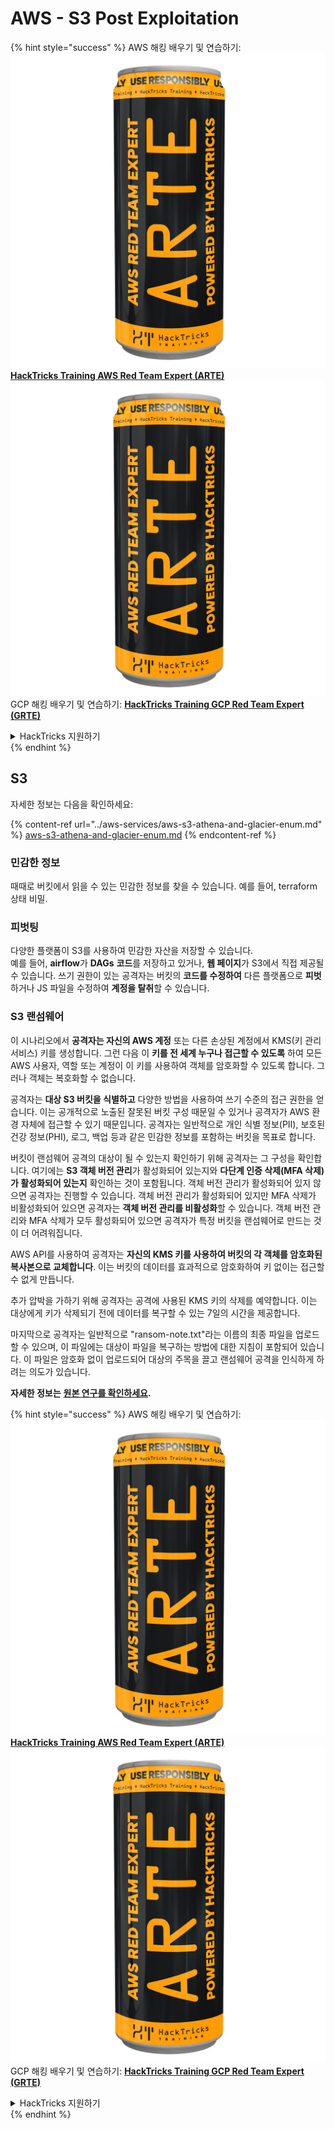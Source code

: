 # AWS - S3 Post Exploitation

{% hint style="success" %}
AWS 해킹 배우기 및 연습하기:<img src="../../../.gitbook/assets/image (1) (1) (1).png" alt="" data-size="line">[**HackTricks Training AWS Red Team Expert (ARTE)**](https://training.hacktricks.xyz/courses/arte)<img src="../../../.gitbook/assets/image (1) (1) (1).png" alt="" data-size="line">\
GCP 해킹 배우기 및 연습하기: <img src="../../../.gitbook/assets/image (2).png" alt="" data-size="line">[**HackTricks Training GCP Red Team Expert (GRTE)**<img src="../../../.gitbook/assets/image (2).png" alt="" data-size="line">](https://training.hacktricks.xyz/courses/grte)

<details>

<summary>HackTricks 지원하기</summary>

* [**구독 계획**](https://github.com/sponsors/carlospolop) 확인하기!
* **💬 [**Discord 그룹**](https://discord.gg/hRep4RUj7f) 또는 [**텔레그램 그룹**](https://t.me/peass)에 참여하거나 **Twitter** 🐦 [**@hacktricks\_live**](https://twitter.com/hacktricks_live)**를 팔로우하세요.**
* **[**HackTricks**](https://github.com/carlospolop/hacktricks) 및 [**HackTricks Cloud**](https://github.com/carlospolop/hacktricks-cloud) 깃허브 리포지토리에 PR을 제출하여 해킹 트릭을 공유하세요.**

</details>
{% endhint %}

## S3

자세한 정보는 다음을 확인하세요:

{% content-ref url="../aws-services/aws-s3-athena-and-glacier-enum.md" %}
[aws-s3-athena-and-glacier-enum.md](../aws-services/aws-s3-athena-and-glacier-enum.md)
{% endcontent-ref %}

### 민감한 정보

때때로 버킷에서 읽을 수 있는 민감한 정보를 찾을 수 있습니다. 예를 들어, terraform 상태 비밀.

### 피벗팅

다양한 플랫폼이 S3를 사용하여 민감한 자산을 저장할 수 있습니다.\
예를 들어, **airflow**가 **DAGs** **코드**를 저장하고 있거나, **웹 페이지**가 S3에서 직접 제공될 수 있습니다. 쓰기 권한이 있는 공격자는 버킷의 **코드를 수정하여** 다른 플랫폼으로 **피벗**하거나 JS 파일을 수정하여 **계정을 탈취**할 수 있습니다.

### S3 랜섬웨어

이 시나리오에서 **공격자는 자신의 AWS 계정** 또는 다른 손상된 계정에서 KMS(키 관리 서비스) 키를 생성합니다. 그런 다음 이 **키를 전 세계 누구나 접근할 수 있도록** 하여 모든 AWS 사용자, 역할 또는 계정이 이 키를 사용하여 객체를 암호화할 수 있도록 합니다. 그러나 객체는 복호화할 수 없습니다.

공격자는 **대상 S3 버킷을 식별하고** 다양한 방법을 사용하여 쓰기 수준의 접근 권한을 얻습니다. 이는 공개적으로 노출된 잘못된 버킷 구성 때문일 수 있거나 공격자가 AWS 환경 자체에 접근할 수 있기 때문입니다. 공격자는 일반적으로 개인 식별 정보(PII), 보호된 건강 정보(PHI), 로그, 백업 등과 같은 민감한 정보를 포함하는 버킷을 목표로 합니다.

버킷이 랜섬웨어 공격의 대상이 될 수 있는지 확인하기 위해 공격자는 그 구성을 확인합니다. 여기에는 **S3 객체 버전 관리**가 활성화되어 있는지와 **다단계 인증 삭제(MFA 삭제)가 활성화되어 있는지** 확인하는 것이 포함됩니다. 객체 버전 관리가 활성화되어 있지 않으면 공격자는 진행할 수 있습니다. 객체 버전 관리가 활성화되어 있지만 MFA 삭제가 비활성화되어 있으면 공격자는 **객체 버전 관리를 비활성화**할 수 있습니다. 객체 버전 관리와 MFA 삭제가 모두 활성화되어 있으면 공격자가 특정 버킷을 랜섬웨어로 만드는 것이 더 어려워집니다.

AWS API를 사용하여 공격자는 **자신의 KMS 키를 사용하여 버킷의 각 객체를 암호화된 복사본으로 교체합니다**. 이는 버킷의 데이터를 효과적으로 암호화하여 키 없이는 접근할 수 없게 만듭니다.

추가 압박을 가하기 위해 공격자는 공격에 사용된 KMS 키의 삭제를 예약합니다. 이는 대상에게 키가 삭제되기 전에 데이터를 복구할 수 있는 7일의 시간을 제공합니다.

마지막으로 공격자는 일반적으로 "ransom-note.txt"라는 이름의 최종 파일을 업로드할 수 있으며, 이 파일에는 대상이 파일을 복구하는 방법에 대한 지침이 포함되어 있습니다. 이 파일은 암호화 없이 업로드되어 대상의 주목을 끌고 랜섬웨어 공격을 인식하게 하려는 의도가 있습니다.

**자세한 정보는** [**원본 연구를 확인하세요**](https://rhinosecuritylabs.com/aws/s3-ransomware-part-1-attack-vector/)**.**

{% hint style="success" %}
AWS 해킹 배우기 및 연습하기:<img src="../../../.gitbook/assets/image (1) (1) (1).png" alt="" data-size="line">[**HackTricks Training AWS Red Team Expert (ARTE)**](https://training.hacktricks.xyz/courses/arte)<img src="../../../.gitbook/assets/image (1) (1) (1).png" alt="" data-size="line">\
GCP 해킹 배우기 및 연습하기: <img src="../../../.gitbook/assets/image (2).png" alt="" data-size="line">[**HackTricks Training GCP Red Team Expert (GRTE)**<img src="../../../.gitbook/assets/image (2).png" alt="" data-size="line">](https://training.hacktricks.xyz/courses/grte)

<details>

<summary>HackTricks 지원하기</summary>

* [**구독 계획**](https://github.com/sponsors/carlospolop) 확인하기!
* **💬 [**Discord 그룹**](https://discord.gg/hRep4RUj7f) 또는 [**텔레그램 그룹**](https://t.me/peass)에 참여하거나 **Twitter** 🐦 [**@hacktricks\_live**](https://twitter.com/hacktricks_live)**를 팔로우하세요.**
* **[**HackTricks**](https://github.com/carlospolop/hacktricks) 및 [**HackTricks Cloud**](https://github.com/carlospolop/hacktricks-cloud) 깃허브 리포지토리에 PR을 제출하여 해킹 트릭을 공유하세요.**

</details>
{% endhint %}
